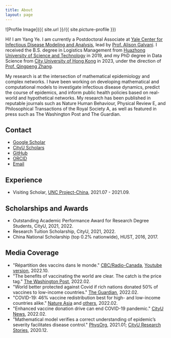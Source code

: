 ```yaml
---
title: About
layout: page
---
```

![Profile Image]({{ site.url }}/{{ site.picture-profile }})

<p>Hi! I am <span class="emphasize">Yang Ye</span>. I am currently a Postdoctoral Associate at <a href="https://ysph.yale.edu/cidma/">Yale Center for Infectious Disease Modeling and Analysis</a>, lead by <a href="https://ysph.yale.edu/profile/alison-galvani/">Prof. Alison Galvani</a>. I received the B.S. degree in Logistics Management from <a href="http://english.hust.edu.cn/">Huazhong University of Science and Technology</a> in 2019, and my PhD degree in Data Science from <a href="https://www.cityu.edu.hk/">City University of Hong Kong</a> in 2023, under the direction of <a href="https://datascience.hku.hk/people/qingpeng-zhang/">Prof. Qingpeng Zhang</a>.</p>

<p>My research is at the intersection of mathematical epidemiology and complex networks. I have been working on developing mathematical and computational models to investigate infectious disease dynamics, predict the course of epidemics, and inform public health policies based on real-world and hypothetical networks. My research has been published in reputable journals such as Nature Human Behaviour, Physical Review E, and Philosophical Transactions of the Royal Society A, as well as featured in press such as The Washington Post and The Guardian.</p>

<h2>Contact</h2>

<ul>
	<li><a href="https://scholar.google.com/citations?hl=zh-CN&user=cSyfjVkAAAAJ">Google Scholar</a></li>
	<li><a href="https://scholars.cityu.edu.hk/en/persons/yang-ye(8b926a7c-8c3d-476c-bd9d-983a54087cdf).html">CityU Scholars</a></li>
	<li><a href="https://github.com/jianan0099">GitHub</a></li>
	<li><a href="https://orcid.org/0000-0003-0710-1341">ORCID</a></li>
	<li><a href="mailto: yang.ye@my.cityu.edu.hk">Email</a></li>
</ul>

<h2>Experience</h2>
<ul>
	<li>Visiting Scholar, <a href="https://globalhealth.unc.edu/china/">UNC Project-China</a>, 2021.07 - 2021.09.</li>
</ul>

<h2> Scholarships and Awards </h2>

<ul>
	<li>Outstanding Academic Performance Award for Research Degree Students, CityU, 2021, 2022.</li>
	<li>Research Tuition Scholarship, CityU, 2021, 2022.</li>
	<li>China National Scholarship (top 0.2% nationwide), HUST, 2016, 2017.</li>
</ul>

<h2> Media Coverage </h2>

<ul>
	
<li>"Répartition des vaccins dans le monde." <a href="https://ici.radio-canada.ca/recit-numerique/4775/covax-repartition-mondiale-vaccins-injustice">CBC/Radio-Canada</a>, <a href="https://www.youtube.com/watch?v=RQTOj3ulBbU">Youtube version</a>, 2022.10. </li>
<li>"The benefits of vaccinating the world are clear. The catch is the price tag." <a href="https://www.washingtonpost.com/world/2022/02/10/coronavirus-vaccine-price-mrna/">The Washington Post</a>, 2022.02. </li>
<li>"World better protected against Covid if rich nations donated 50% of vaccines to low-income countries." <a href="https://www.theguardian.com/australia-news/2022/feb/01/world-better-protected-against-covid-if-rich-nations-donated-50-of-vaccines-to-low-income-countries">The Guardian</a>, 2022.02. </li>
<li>"COVID-19: 46% vaccine redistribution best for high- and low-income countries alike." <a href="https://ici.radio-canada.ca/recit-numerique/4775/covax-repartition-mondiale-vaccins-injustice">Nature Asia</a> and <a href="https://www.nature.com/articles/s41562-022-01289-8/metrics">others</a>, 2022.02. </li>
<li>"Enhanced vaccine donation drive can end COVID-19 pandemic." <a href="https://www.cityu.edu.hk/media/news/2022/02/28/enhanced-vaccine-donation-drive-can-end-covid-19-pandemic">CityU News</a>, 2022.02. </li>
<li>"Mathematical model verifies a correct understanding of epidemic’s severity facilitates disease control." <a href="https://phys.org/news/2021-01-mathematical-epidemic-severity.html">PhysOrg</a>, 2021.01; <a href="https://www.cityu.edu.hk/research/stories/2020/12/10/mathematical-model-verifies-correct-understanding-epidemics-severity-facilitates-disease-control">CityU Research Stories</a>, 2020.12. </li>
	
</ul>
